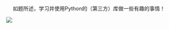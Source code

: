 &emsp; 如题所述，学习并使用Python的（第三方）库做一些有趣的事情！
<div style="align: center">
<img src="https://timgsa.baidu.com/timg?image&quality=80&size=b9999_10000&sec=1540636235&di=29f0bceec56d67d5627d01cfc386d602&imgtype=jpg&er=1&src=http%3A%2F%2Fimg.mukewang.com%2F5b8feffb0001c25706400360.jpg"/>
</div>
